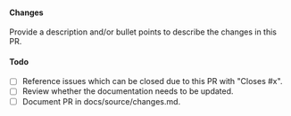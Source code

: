 #### Changes

Provide a description and/or bullet points to describe the changes in this PR.

#### Todo

- [ ] Reference issues which can be closed due to this PR with "Closes #x".
- [ ] Review whether the documentation needs to be updated.
- [ ] Document PR in docs/source/changes.md.
